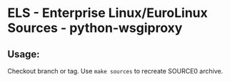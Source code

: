 # ELS - Enterprise Linux/EuroLinux Sources - python-wsgiproxy
 
## Usage:
  Checkout branch or tag. Use `make sources` to recreate  SOURCE0 archive.
